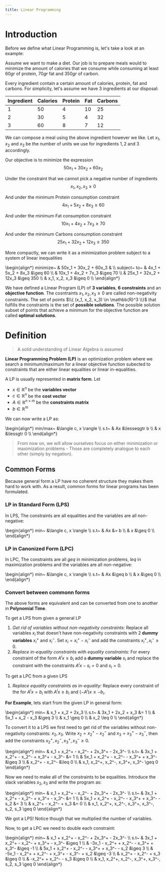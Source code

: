 ```yaml
---
title: Linear Programming
---
```


# Introduction

Before we define what Linear Programming is, let's take a look at an example:

Assume we want to make a diet. Our job is to prepare meals would to minimize the amount of calories that we consume while consuming at least $60gr$ of protein, $70gr$ fat and $350gr$ of carbon.

Every ingredient contain a certain amount of calories, protein, fat and carbons. For simplicity, let's assume we have 3 ingredients at our disposal:

Ingredient | Calories | Protein | Fat | Carbons
-----------|----------|---------|-----|----------
1          | 50       | 4       | 10  | 25
2          | 30       | 5       | 4   | 32
3          | 60       | 8       | 7   | 12

We can compose a meal using the above ingredient however we like. Let $x_1, x_2$ and $x_3$ be the number of units we use for ingredients $1,2$ and $3$ accordingly.

Our objective is to minimize the expression
$$ 50x_1 + 30x_2 + 60x_2 $$

Under the constraint that we cannot pick a negative number of ingredients
$$ x_1, x_2, x_3 \geq 0 $$

And under the minimum Protein consumption constraint
$$ 4x_1 + 5x_2 + 8x_3 \geq 60 $$

And under the minimum Fat consumption constraint
$$ 10x_1 + 4x_2 + 7x_3 \geq 70 $$

And under the minimum Carbons consumption constraint
$$ 25x_1 + 32x_2 + 12x_3 \geq 350 $$

More compactly, we can write it as a minimization problem subject to a system of linear inequalities

\begin{align*}
minimize~    & 50x_1 + 30x_2 + 60x_3 & \\\\
subject~ to~ & 4x_1 + 5x_2 + 8x_3 &\geq 60 \\\\
             & 10x_1 + 4x_2 + 7x_3 &\geq 70 \\\\
             & 25x_1 + 32x_2 + 12x_3 &\geq 350 \\\\
             & x_1, x_2, x_3 &\geq 0 \\\\
\end{align*}

We have defined a Linear Program (LP) of **3 variables**, **6 constraints** and an **objective function**. The cosntraints $x_1, x_2, x_3 \geq 0$ are called non-negativity constraints. The set of points $\\{ (x_1, x_2, x_3) \in \mathbb{R}^3 \\}$ that fulfills the constraints is the set of **possible solutions**. The possible solution subset of points that achieve a minimum for the objective function are called **optimal solutions**.

# Definition

> A solid understanding of Linear Algebra is assumed

**Linear Programming Problem (LP)** is an optimization problem where we search a minimum/maximum for a linear objective function subected to constraints that are either linear equalities or linear in-equalities.

A LP is usually represented in **matrix form**. Let 
- $x \in \mathbb{R}^n$ be the **variables vector**
- $c \in \mathbb{R}^n$ be the **cost vector**
- $A \in \mathbb{R}^{n \times m}$ be the **constraints matrix**
- $b \in \mathbb{R}^m$

We can now write a LP as:

\begin{align*}
min/max~ &\langle c, x \rangle \\\\
s.t~ & Ax &\lesseqgtr b \\\\
     & x &\lessgtr 0 \\\\
\end{align*}

> From now on, we will allow ourselves focus on either minimization or maximization problems - Those are completely analogue to each other (simply by negation).

## Common Forms

Because general form a LP have no coherent structure they makes them hard to work with. As a result, common forms for linear programs has been formulated.

### LP in Standard Form (LPS)

In LPS, The constraints are all equalities and the variables are all non-negative:

\begin{align*}
min~ &\langle c, x \rangle \\\\
s.t~ & Ax &= b \\\\
     & x &\geq 0 \\\\
\end{align*}

### LP in Canonized Form (LPC)

In LPC, The constraints are all *geq* in minimization problems, *leq* in maximization problems  and the variables are all non-negative:

\begin{align*}
min~ &\langle c, x \rangle \\\\
s.t~ & Ax &\geq b \\\\
     & x &\geq 0 \\\\
\end{align*}

### Convert between commonn forms

The above forms are equivalent and can be converted from one to another in **Polynomial Time**.

To get a LPS from given a general LP

1. *Get rid of variables without non-negativity constraints:* Replace all variables $x_i$ that doesn't have non-negativity constraints with 2 **dummy variables** $x_i^+$ and $x_i^-$. Set $x_i = x_i^+ - x_i^-$ and add the constraints $x_i^+, x_i^- \geq 0$.
2. *Replace in-equality constraints with equality constraints:* For every constraint of the form $A^ix \geq b_i$ add a **dummy variable** $s_i$ and replace the constraint with the constraints $A^ix - s_i = 0$ and $s_i = 0$.

To get a LPC from a given LPS

1. *Replace equality constraints as in-equality:* Replace every constraint of the for $A^ix = b_i$ with $A^ix \geq b_i$ and $(-A^i)x \geq -b_i$.

**For Example**, lets start from the given LP in general form:

\begin{align*}
min~ & x_1 + x_2 + 2x_3 \\\\
s.t~ & 3x_1 + 2x_2 + x_3 &= 1 \\\\
     & 5x_1 + x_2 - x_3 &\geq 3  \\\\
     & x_1 \geq 0 \\\\
     & x_2 \leq 0 \\\\
\end{align*}

To convert it to a LPS we first need to get rid of the variables without non-negativity constraints: $x_2, x_3$. Write $x_2 = x_2^+ - x_2^-$ and $x_3 = x_3^+ - x_3^-$, then add the constraints $x_2^+, x_2^-, x_3^+, x_3^- \geq 0$.

\begin{align*}
min~ & x_1 + x_2^+ - x_2^- + 2x_3^+ - 2x_3^- \\\\
s.t~ & 3x_1 + x_2^+ - x_2^- + x_3^+ - x_3^- &= 1 \\\\
     & 5x_1 + x_2^+ - x_2^- - x_3^+ + x_3^- &\geq 3  \\\\
     & x_2^+ - x_2^- &\leq 0 \\\\
     & x_1, x_2^+, x_2^-, x_3^+, x_3^- \geq 0
\end{align*}

Now we need to make all of the constraints to be equalities. Introduce the slack variables $s_2, s_3$ and write the program as:

\begin{align*}
min~ & x_1 + x_2^+ - x_2^- + 2x_3^+ - 2x_3^- \\\\
s.t~ & 3x_1 + x_2^+ - x_2^- + x_3^+ - x_3^- &= 1 \\\\
     & 5x_1 + x_2^+ - x_2^- - x_3^+ + x_3^- - s_2 &= 3  \\\\
     & x_2^+ - x_2^- + s_3 &= 0 \\\\
     & x_1, x_2^+, x_2^-, x_3^+, x_3^-, s_2, s_3 \geq 0
\end{align*}

We got a LPS! Notice though that we multiplied the number of variables.

Now, to get a LPC we need to double each constraint:

\begin{align*}
min~ & x_1 + x_2^+ - x_2^- + 2x_3^+ - 2x_3^- \\\\
s.t~ & 3x_1 + x_2^+ - x_2^- + x_3^+ - x_3^- &\geq 1 \\\\
     & -3x_1 - x_2^+ + x_2^- - x_3^+ + x_3^- &\geq -1 \\\\
     & 5x_1 + x_2^+ - x_2^- - x_3^+ + x_3^- - s_2 &\geq 3  \\\\
     & -5x_1 - x_2^+ + x_2^- + x_3^+ - x_3^- + s_2 &\geq -3  \\\\
     & x_2^+ - x_2^- + s_3 &\geq 0 \\\\
     & -x_2^+ + x_2^- - s_3 &\geq 0 \\\\
     & x_1, x_2^+, x_2^-, x_3^+, x_3^-, s_2, s_3 \geq 0
\end{align*}